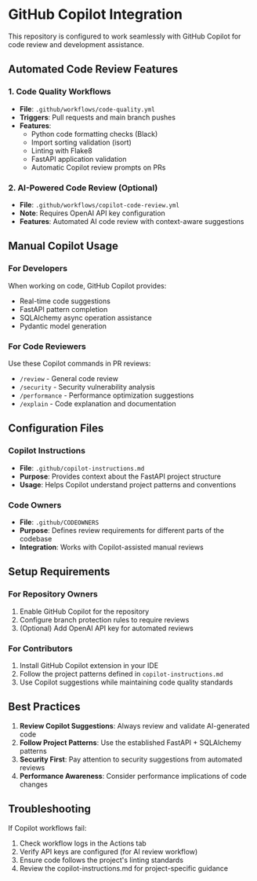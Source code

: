 # GitHub Copilot Integration

This repository is configured to work seamlessly with GitHub Copilot for code review and development assistance.

## Automated Code Review Features

### 1. Code Quality Workflows
- **File**: `.github/workflows/code-quality.yml`
- **Triggers**: Pull requests and main branch pushes
- **Features**:
  - Python code formatting checks (Black)
  - Import sorting validation (isort)
  - Linting with Flake8
  - FastAPI application validation
  - Automatic Copilot review prompts on PRs

### 2. AI-Powered Code Review (Optional)
- **File**: `.github/workflows/copilot-code-review.yml`
- **Note**: Requires OpenAI API key configuration
- **Features**: Automated AI code review with context-aware suggestions

## Manual Copilot Usage

### For Developers
When working on code, GitHub Copilot provides:
- Real-time code suggestions
- FastAPI pattern completion
- SQLAlchemy async operation assistance
- Pydantic model generation

### For Code Reviewers
Use these Copilot commands in PR reviews:
- `/review` - General code review
- `/security` - Security vulnerability analysis
- `/performance` - Performance optimization suggestions
- `/explain` - Code explanation and documentation

## Configuration Files

### Copilot Instructions
- **File**: `.github/copilot-instructions.md`
- **Purpose**: Provides context about the FastAPI project structure
- **Usage**: Helps Copilot understand project patterns and conventions

### Code Owners
- **File**: `.github/CODEOWNERS`
- **Purpose**: Defines review requirements for different parts of the codebase
- **Integration**: Works with Copilot-assisted manual reviews

## Setup Requirements

### For Repository Owners
1. Enable GitHub Copilot for the repository
2. Configure branch protection rules to require reviews
3. (Optional) Add OpenAI API key for automated reviews

### For Contributors
1. Install GitHub Copilot extension in your IDE
2. Follow the project patterns defined in `copilot-instructions.md`
3. Use Copilot suggestions while maintaining code quality standards

## Best Practices

1. **Review Copilot Suggestions**: Always review and validate AI-generated code
2. **Follow Project Patterns**: Use the established FastAPI + SQLAlchemy patterns
3. **Security First**: Pay attention to security suggestions from automated reviews
4. **Performance Awareness**: Consider performance implications of code changes

## Troubleshooting

If Copilot workflows fail:
1. Check workflow logs in the Actions tab
2. Verify API keys are configured (for AI review workflow)
3. Ensure code follows the project's linting standards
4. Review the copilot-instructions.md for project-specific guidance
